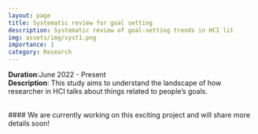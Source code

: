 ```yaml
---
layout: page
title: Systematic review for goal setting
description: Systematic review of goal-setting trends in HCI lit
img: assets/img/syst1.png
importance: 1
category: Research
---
```


**Duration**:June 2022 - Present     
**Description**: This study aims to understand the landscape of how researcher in HCI talks about things related to people’s goals.


<br>
#### We are currently working on this exciting project and will share more details soon!
